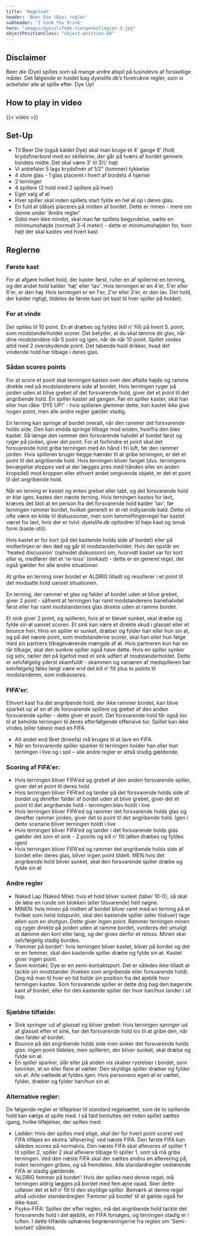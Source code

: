 ```yaml
---
title: 'Regelsæt'
header: 'Beer Die (Dye) regler'
subheader: 'I Sink You Drink'
hero: "images/dyeislifedk-tietgenkollegiet-3.jpg"
objectPositionClass: "object-position-69"
---
```


## Disclaimer

Beer die (Dye) spilles som så mange andre ølspil på tusindevis af forskellige måder. Det følgende er holdet bag dyeislife.dk’s foretrukne regler, som vi anbefaler alle at spille efter. Dye Up!

## How to play in video

{{< video >}}

## Set-Up

* Til Beer Die (også kaldet Dye) skal man bruge et 4' gange 8' (fod) krydsfinerbord med en skillelinie, der går på tværs af bordet gennem bordets midte. Det skal være 3' til 3½' højt
* Vi anbefaler 5 lags krydsfinér af 1/2" (tommer) tykkelse
* 4 store glas - 1 glas placeret i hvert af bordets 4 hjørner
* 2 terninger
* 4 spillere (2 hold med 2 spillere på hver)
* Eget valg af øl
* Hver spiller skal inden spillets start fylde en hel øl op i deres glas.
* En fuld øl (dåse) placeres på midten af bordet. Dette er minen - mere om denne under 'Andre regler'
* Sidst men ikke mindst, skal man før spillets begyndelse, sætte en minimumshøjde (normalt 3-4 meter) - dette er minimumshøjden for, hvor højt der skal kastes ved hvert kast

## Reglerne

### Første kast

For at afgøre hvilket hold, der kaster først, ruller en af spillerne en terning, og det andet hold kalder 'høj' eller 'lav'. Hvis terningen er en 4'er, 5'er eller 6'er, er den høj. Hvis terningen er en 1'er, 2'er eller 3'er, er den lav. Det hold, der kalder rigtigt, tildeles de første kast (et kast til hver spiller på holdet).

### For at vinde

Der spilles til 10 point. En øl dræbes og fyldes (kill n' fill) på hvert 5. point, som modstanderholdet scorer. Det betyder, at du skal tømme dit glas, når dine modstandere når 5 point og igen, når de når 10 point. Spillet vindes altid med 2 overskydende point. Det tabende hold drikker, hvad det vindende hold har tilbage i deres glas.

### Sådan scores points

For at score et point skal terningen kastes over den aftalte højde og ramme direkte ned på modstanderens side af bordet. Hvis terningen ryger på jorden uden at blive grebet af det forsvarende hold, giver det et point til det angribende hold. Én spiller kaster ad gangen. Før en spiller kaster, skal han eller hun råbe 'DYE UP!' - hvis spilleren glemmer dette, kan kastet ikke give nogen point, men alle andre regler gælder stadig.

En terning kan springe af bordet overalt, når den rammer det forsvarende holds side. Den kan endda springe tilbage mod enden, hvorfra den blev kastet. Så længe den rammer den forsvarende halvdel af bordet først og ryger på jorden, giver det point. For at forhindre et point skal det forsvarende hold gribe terningen med én hånd i fri luft, før den rammer jorden. Hvis spilleren bruger begge hænder til at gribe terningen, er det et point til det angribende hold. Hvis terningen bliver fanget (dvs. terningens bevægelse stoppes ved at der lægges pres med hånden eller en anden kropsdel) mod kroppen eller ethvert andet omgivende objekt, er det et point til det angribende hold.

Når en terning er kastet og enten grebet eller tabt, og det forsvarende hold er klar igen, kastes den næste terning. Hvis terningen kastes for lavt, kræves det blot at en person fra det forsvarende hold kalder 'lav', før terningen rammer bordet, hvilket generelt er et ret indlysende kald. Dette vil ofte være en kilde til diskussioner, men som tommelfingerregel har kastet været for lavt, hvis der er tvivl. dyeislife.dk opfordrer til høje kast og smuk form (kaste-stil).

Hvis kastet er for kort (på det kastende holds side af bordet) eller på midterlinjen er den død og går til modstanderholdet. Hvis der opstår en 'heated discussion' (ophedet diskussion) om, hvorvidt kastet var for kort eller ej, medfører det et 're-toss' (omkast) - dette er en generel regel, der også gælder for alle andre situationer.

At gribe en terning over bordet er ALDRIG tilladt og resulterer i et point til det modsatte hold uanset situationen.

En terning, der rammer et glas og falder af bordet uden at blive grebet, giver 2 point - såfremt at terningen har ramt modstanderens banehalvdel først eller har ramt modstandernes glas direkte uden at ramme bordet.

Et *sink* giver 2 point, og spilleren, hvis øl er blevet sunket, skal dræbe og fylde sin øl uanset scoren. Et sink kan være et direkte skud i glasset eller et bounce heri. Hvis en spiller er sunket, dræber og fylder han eller hun sin øl, og på det næste point, som modstanderne scorer, skal han eller hun følge med sin partners tilbageværende mængde af øl. Hvis partneren kun har en tår tilbage, skal den sunkne spiller også have dette. Hvis en spiller synker sig selv, tæller det på ligefod med et sink udført af modstanderholdet. Dette er selvfølgelig yderst skamfuldt - skammen og vanæren af medspilleren bør selvfølgelig føles langt være end det kill n' fill plus to points til modstanderen, som indkasseres.

### FIFA'er:

Ethvert kast fra det angribende hold, der ikke rammer bordet, kan blive sparket op af en af de forsvarende spillere og grebet af den anden forsvarende spiller - dette giver et point. Det forsvarende hold får også lov til at beholde terningen til deres efterfølgende offensive tur. Spillet kan ikke vindes (eller tabes) med en FIFA.

- Alt andet end låret (kneefa) må bruges til at lave en FIFA.
- Når en forsvarende spiller sparker til terningen holder han eller hun terningen i live og i spil – alle andre regler er altså stadig gældende.

### Scoring af FIFA'er:

- Hvis terningen bliver FIFA'ed og grebet af den anden forsvarende spiller, giver det et point til deres hold
- Hvis terningen bliver FIFA'ed og lander på det forsvarende holds side af bordet og derefter falder af bordet uden at blive grebet, giver det et point til det angribende hold - terningen blev holdt i live
- Hvis terningen bliver FIFA'ed og rammer det forsvarende holds glas og derefter rammer jorden, giver det to point til det angribende hold. Igen i dette scenarie bliver terningen holdt i live
- Hvis terningen bliver FIFA'ed og lander i det forsvarende holds glas gælder det som et sink - 2 points og kill n' fill (øllen dræbes og fyldes igen)
- Hvis terningen bliver FIFA'ed og rammer det angribende holds side af bordet eller deres glas, bliver ingen point tildelt. MEN hvis det angribende hold bliver sunket, skal den forsvarende spiller dræbe og fylde sin øl

### Andre regler

* Naked Lap (Naked Mile): hvis et hold bliver sunket (taber 10-0), så skal de løbe en runde om blokken (eller tilsvarende) helt nøgne.
* MINEN: hvis minen på midten af bordet bliver ramt med en terning på et hvilket som helst tidspunkt, skal den kastende spiller (eller tilskuer) tage øllen som en shotgun. Dette giver ingen point. Rammer terningen minen og ryger direkte på jorden uden at ramme bordet, vurderes det umuligt at dømme den kort eller lang, og der gives derfor et retoss. Minen skal selvfølgelig stadig bundes.
* 'Femmer på bordet': hvis terningen bliver kastet, bliver på bordet og det er en femmer, skal den kastende spiller dræbe og fylde sin øl. Kastet giver ingen point.
* Semi-kontakt: Dye er en semi-kontaktsport. Det er således ikke tilladt at tackle sin modstander (hveken som angribende eller forsvarende hold). Dog må man til hver en tid holde sin position fra det øjeblik hvor terningen kastes. Som forsvarende spiller er dette dog bag den bagerste kant af bordet, eller for den kastende spiller der hvor han/hun lander i sit hop.

### Sjældne tilfælde:

* Sink springer ud af glasset og bliver grebet: Hvis terningen springer ud af glasset efter et sink, har det forsvarende hold lov til at gribe den, når den falder af bordet.
* Bounce på det angribende holds side men sinker det forsvarende holds glas: ingen point tildeles, men spilleren, der bliver sunket, skal dræbe og fylde sin øl.
* En spiller sparker, slår eller på anden vis skaber rystelser i bordet, som bevirker, at en eller flere øl vælter: Den skyldige spiller dræber og fylder sin øl. Alle væltede øl fyldes igen. Hvis personens egen øl er væltet, fylder, dræber og fylder han/hun sin øl.

### Alternative regler:

De følgende regler er tilføjelser til standard regelsættet, som de to spillende hold kan vælge at spille med. I så fald besluttes det inden spillet sættes igang, hvilke tilføjelser, der spilles med:

* Ladder: Hvis der spilles med stige, skal der for hvert point scoret ved FIFA tilføjes en ekstra ‘aflevering’ ved næste FIFA. Den første FIFA kan således scores på normalvis. Den næste FIFA skal afleveres af spiller 1 til spiller 2, spiller 2 skal aflevere tilbage til spiller 1, som så må gribe terningen. Ved den næste FIFA skal der sættes endnu en aflevering på, inden terningen gribes, og så fremdeles. Alle standardregler vedrørende FIFA er stadig gældende.
* ‘ALDRIG femmer på bordet’: Hvis der spilles med denne regel, må terningen aldrig lægges på bordet med fem øjne opad. Sker dette udløser det et kill n’ fill til den skyldige spiller. Bemærk at denne regel altså udvider standardreglen ‘Femmer på bordet’ til at gælde også for ikke-kast.
* Psyko-FIFA: Spilles der efter reglen, må det angribende hold tackle det forsvarende hold i det øjeblik, en FIFA forsøges, og terningen stadig er i luften. I dette tilfælde ophæves begrænsningerne fra reglen om ‘Semi-kontakt’ således.

